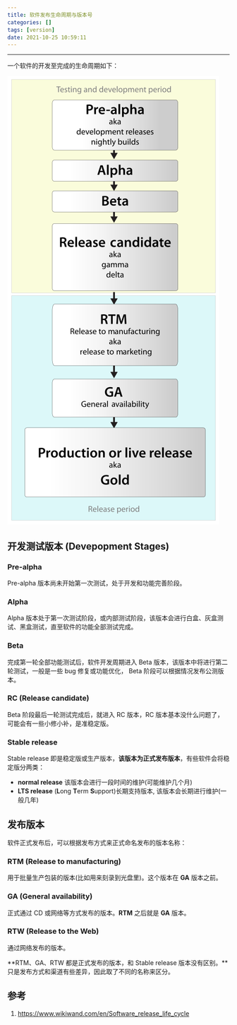 ```yaml
---
title: 软件发布生命周期与版本号
categories: []
tags: [version]
date: 2021-10-25 10:59:11
---
```


---

一个软件的开发至完成的生命周期如下：

<!--more-->

![480px-Software_dev2.svg](software-release-life-cycle/480px-Software_dev2.svg.png)

## 开发测试版本 (Devepopment Stages)

### Pre-alpha

Pre-alpha 版本尚未开始第一次测试，处于开发和功能完善阶段。

### Alpha

Alpha 版本处于第一次测试阶段，或内部测试阶段，该版本会进行白盒、灰盒测试、黑盒测试，直至软件的功能全部测试完成。

### Beta

完成第一轮全部功能测试后，软件开发周期进入 Beta 版本，该版本中将进行第二轮测试，一般是一些 bug 修复或功能优化， Beta 阶段可以根据情况发布公测版本。

### RC (Release candidate)

Beta 阶段最后一轮测试完成后，就进入 RC 版本，RC 版本基本没什么问题了，可能会有一些小修小补，是准稳定版。

### Stable release

Stable release 即是稳定版或生产版本，**该版本为正式发布版本**，有些软件会将稳定版分两类：

- **normal release** 该版本会进行一段时间的维护(可能维护几个月)
- **LTS release** (**L**ong **T**erm **S**upport)长期支持版本, 该版本会长期进行维护(一般几年) 

## 发布版本

软件正式发布后，可以根据发布方式来正式命名发布的版本名称：

### RTM (Release to manufacturing)

用于批量生产包装的版本(比如用来刻录到光盘里)。这个版本在 **GA** 版本之前。

### GA (General availability)

正式通过 CD 或网络等方式发布的版本。**RTM** 之后就是 **GA** 版本。

### RTW (Release to the Web)

通过网络发布的版本。

**RTM、GA、RTW 都是正式发布的版本，和 Stable release 版本没有区别。**只是发布方式和渠道有些差异，因此取了不同的名称来区分。

## 参考

1. https://www.wikiwand.com/en/Software_release_life_cycle


